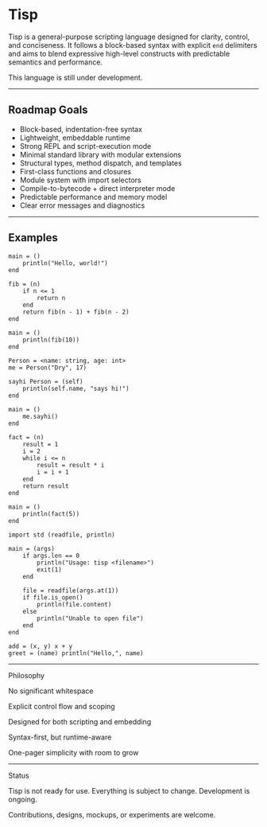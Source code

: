 # Tisp

Tisp is a general-purpose scripting language designed for clarity, control, and conciseness. It follows a block-based syntax with explicit `end` delimiters and aims to blend expressive high-level constructs with predictable semantics and performance.

This language is still under development.

---

## Roadmap Goals

- Block-based, indentation-free syntax
- Lightweight, embeddable runtime
- Strong REPL and script-execution mode
- Minimal standard library with modular extensions
- Structural types, method dispatch, and templates
- First-class functions and closures
- Module system with import selectors
- Compile-to-bytecode + direct interpreter mode
- Predictable performance and memory model
- Clear error messages and diagnostics

---

## Examples

```tisp
main = ()
    println("Hello, world!")
end
```
```
fib = (n)
    if n <= 1
        return n
    end
    return fib(n - 1) + fib(n - 2)
end

main = ()
    println(fib(10))
end
```
```
Person = <name: string, age: int>
me = Person("Dry", 17)

sayhi Person = (self)
    println(self.name, "says hi!")
end

main = ()
    me.sayhi()
end
```
```
fact = (n)
    result = 1
    i = 2
    while i <= n
        result = result * i
        i = i + 1
    end
    return result
end

main = ()
    println(fact(5))
end
```
```
import std (readfile, println)

main = (args)
    if args.len == 0
        println("Usage: tisp <filename>")
        exit(1)
    end

    file = readfile(args.at(1))
    if file.is_open()
        println(file.content)
    else
        println("Unable to open file")
    end
end

add = (x, y) x + y
greet = (name) println("Hello,", name)
```

---

Philosophy

No significant whitespace

Explicit control flow and scoping

Designed for both scripting and embedding

Syntax-first, but runtime-aware

One-pager simplicity with room to grow



---

Status

Tisp is not ready for use. Everything is subject to change. Development is ongoing.

Contributions, designs, mockups, or experiments are welcome.




